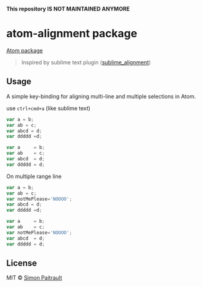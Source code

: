**This repository IS NOT MAINTAINED ANYMORE**

# atom-alignment package

[Atom package](https://atom.io/packages/atom-alignment)

> Inspired by sublime text plugin ([sublime_alignment](https://github.com/wbond/sublime_alignment))


## Usage

A simple key-binding for aligning multi-line and multiple selections in Atom.

use `ctrl+cmd+a` (like sublime text)

```javascript
var a = b;
var ab = c;
var abcd = d;
var ddddd =d;
```

```javascript
var a     = b;
var ab    = c;
var abcd  = d;
var ddddd = d;
```

On multiple range line

```javascript
var a = b;
var ab = c;
var notMePlease='NOOOO';
var abcd = d;
var ddddd =d;
```

```javascript
var a     = b;
var ab    = c;
var notMePlease='NOOOO';
var abcd  = d;
var ddddd = d;
```

## License

MIT © [Simon Paitrault](http://www.freyskeyd.fr)
